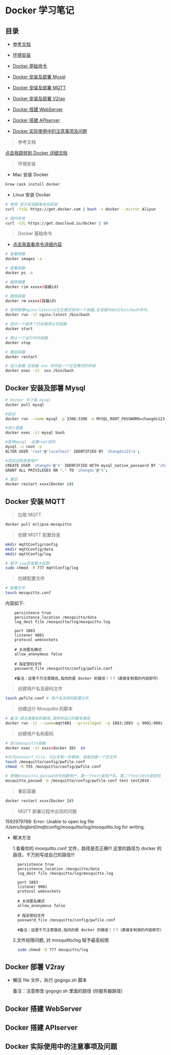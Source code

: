 # Docker 学习笔记

## 目录

- [参考文档](#参考文档)
- [环境安装](#环境安装)
- [Docker 基础命令](#Docker基础命令)
- [Docker 安装及部署 Mysql](#Docker安装及部署Mysql)
- [Docker 安装及部署 MQTT](#Docker安装及部署MQTT)
- [Docker 安装及部署 V2ray](#Docker安装及部署V2ray)
- [Docker 搭建 WebServer](#Docker搭建WebServer)
- [Docker 搭建 APIserver](#Docker搭建APIserver)

- [Docker 实际使用中的注意事项及问题](#Docker实际使用中的注意事项及问题)

> 参考文档

[点击我跳转到 Docker 详细文档](https://www.runoob.com/docker/docker-tutorial.html)

> 环境安装

- Mac 安装 Docker

```bash
brew cask install docker
```

- Linux 安装 Docker

```bash
# 使用 官方安装脚本自动安装
curl -fsSL https://get.docker.com | bash -s docker --mirror Aliyun

# 国内专用
curl -sSL https://get.daocloud.io/docker | sh
```

> Docker 基础命令

- [点击我查看命令详细内容](https://www.runoob.com/docker/docker-run-command.html)

```bash
# 查看镜像
docker images -a

# 查看容器
docker ps -a

# 删除镜像
docker rim xxxxx(容器id)

# 删除容器
docker rm xxxxx(容器id)

# 使用镜像nginx:latest以交互模式启动一个容器,在容器内执行/bin/bash命令。
docker run -it nginx:latest /bin/bash

# 启动一个或多个已经被停止的容器
docker start

# 停止一个运行中的容器
docker stop

# 重启容器
docker restart

# 进入容器 在容器 xxx 中开启一个交互模式的终端
docker exec -it  xxx /bin/bash

```

## Docker 安装及部署 Mysql

```bash
# docker 中下载 mysql
docker pull mysql

#启动
docker run --name mysql -p 3306:3306 -e MYSQL_ROOT_PASSWORD=zhangds123!a -d mysql

#进入容器
docker exec -it mysql bash

#登录mysql -设置root密码
mysql -u root -p
ALTER USER 'root'@'localhost' IDENTIFIED BY 'zhangds123!a';

#添加远程登录用户
CREATE USER 'zhangds'@'%' IDENTIFIED WITH mysql_native_password BY 'zhangds123!';
GRANT ALL PRIVILEGES ON *.* TO 'zhangds'@'%';

# 重启
docker restart xxxx(Docker id)

```

## Docker 安装 MQTT

> 拉取 MQTT

```bash
docker pull eclipse-mosquitto
```

> 创建 MQTT 配置目录

```bash
mkdir mqttConfig/config
mkdir mqttConfig/data
mkdir mqttConfig/log

# 赋予 Log目录最大权限
sudo chmod -R 777 mqttConfig/log

```

> 创建配置文件

```bash
# 配置文件
touch mosquitto.conf
```

内容如下:

        persistence true
        persistence_location /mosquitto/data
        log_dest file /mosquitto/log/mosquitto.log

        port 1883
        listener 9001
        protocol websockets

        # 关闭匿名模式
        allow_anonymous false

        # 指定密码文件
        password_file /mosquitto/config/pwfile.conf

        #备注：这里千万注意路径,指向的是 docker 的路径！！!（直接复制我的内容即可）

> 创建用户名及密码文件

```bash
touch pwfile.conf # 用户名及密码配置文件
```

> 创建运行 Mosquitto 的脚本

```bash
# 备注:请注意脚本的路径,请修改自己的脚本路径
docker run -it --name=mqtt001 --privileged  -p 1883:1883 -p 9001:9001 -v /Users/bigbird/mqttConfig/config:/mosquitto/config/ -v /Users/bigbird/mqttConfig/data:/mosquitto/data -v /Users/bigbird/mqttConfig/log:/mosquitto/log -d  eclipse-mosquitto
```

> 创建用户名和密码

```bash
# 进入mosquitto容器
docker exec -it xxxx(docker ID)  sh

#对于passworf_file，可以复制一份模板，或者创建一个空文件
touch /mosquitto/config/pwfile.conf
chmod -R 755 /mosquitto/config/pwfile.conf

# 使用mosquitto_passwd命令创建用户，第一个test是用户名，第二个test2019是密码
mosquitto_passwd -b /mosquitto/config/pwfile.conf test test2019
```

> 重启容器

```bash
docker restart xxxx(Docker Id)
```

> MQTT 部署过程中出现的问题

1592979788: Error: Unable to open log file /Users/bigbird/mqttconfig/mosquitto/log/mosquitto.log for writing.

- 解决方法

  1.查看你的 mosquitto.conf 文件，路径是否正确!!! 这里的路径为 docker 的路径，千万别写成自己的路径!!!

        persistence true
        persistence_location /mosquitto/data
        log_dest file /mosquitto/log/mosquitto.log

        port 1883
        listener 9001
        protocol websockets

        # 关闭匿名模式
        allow_anonymous false

        # 指定密码文件
        password_file /mosquitto/config/pwfile.conf

        #备注：这里千万注意路径,指向的是 docker 的路径！！!（直接复制我的内容即可）

  2.文件权限问题, 对 mosquitto/log 赋予最高权限

  ```bash
    sudo chmod -R 777 mosquitto/log
  ```

## Docker 部署 V2ray

- 解压 file 文件，执行 gogogo.sh 脚本

  备注：注意修改 gogogo.sh 里面的路径 (你服务器路径)

## Docker 搭建 WebServer

## Docker 搭建 APIserver

## Docker 实际使用中的注意事项及问题
